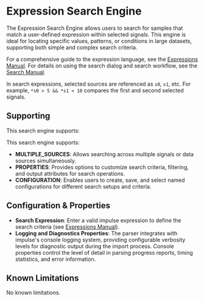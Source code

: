 <!---
title: "Expression Search Engine"
author: "Thomas Haber"
keywords: [search, samples, criteria, signals, search engine, expression, configuration, wrap search]
description: "The Expression Search Engine enables users to locate samples matching custom expressions within selected signals. Supports flexible criteria, configuration, and wrap search for efficient data analysis."
category: "impulse-reference"
tags:
  - reference
  - search
  - engine
docID: xxx
--->

# Expression Search Engine

The Expression Search Engine allows users to search for samples that match a user-defined expression within selected signals. This engine is ideal for locating specific values, patterns, or conditions in large datasets, supporting both simple and complex search criteria.

For a comprehensive guide to the expression language, see the [Expressions Manual](../impulse-manual/10_expressions.md). For details on using the search dialog and search workflow, see the [Search Manual](../impulse-manual/9_search.md).

In search expressions, selected sources are referenced as `s0`, `s1`, etc. For example, `*s0 > 5 && *s1 < 10` compares the first and second selected signals.

## Supporting

This search engine supports:

This search engine supports:
- **MULTIPLE_SOURCES**: Allows searching across multiple signals or data sources simultaneously.
- **PROPERTIES**: Provides options to customize search criteria, filtering, and output attributes for search operations.
- **CONFIGURATION**: Enables users to create, save, and select named configurations for different search setups and criteria.


## Configuration & Properties

- **Search Expression**: Enter a valid impulse expression to define the search criteria (see [Expressions Manual](../impulse-manual/10_expressions.md)).
- **Logging and Diagnostics Properties**: The parser integrates with impulse's console logging system, providing configurable verbosity levels for diagnostic output during the import process. Console properties control the level of detail in parsing progress reports, timing statistics, and error information.


## Known Limitations
No known limitations.
